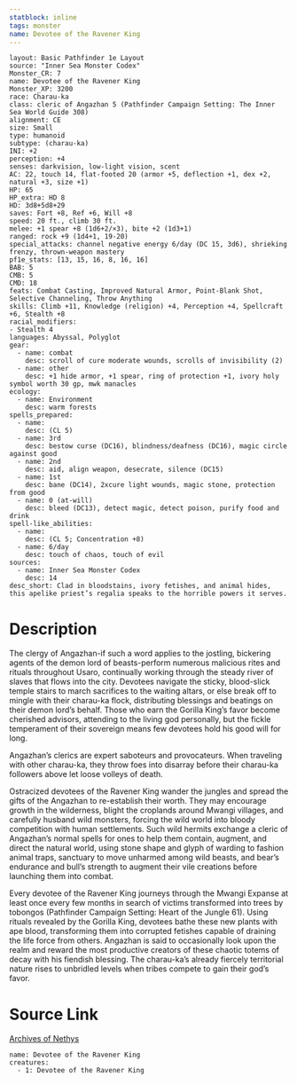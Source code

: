 ```yaml
---
statblock: inline
tags: monster
name: Devotee of the Ravener King
---
```

```statblock
layout: Basic Pathfinder 1e Layout
source: "Inner Sea Monster Codex"
Monster_CR: 7
name: Devotee of the Ravener King
Monster_XP: 3200
race: Charau-ka
class: cleric of Angazhan 5 (Pathfinder Campaign Setting: The Inner Sea World Guide 308)
alignment: CE
size: Small
type: humanoid
subtype: (charau-ka)
INI: +2
perception: +4
senses: darkvision, low-light vision, scent
AC: 22, touch 14, flat-footed 20 (armor +5, deflection +1, dex +2, natural +3, size +1)
HP: 65
HP_extra: HD 8
HD: 3d8+5d8+29
saves: Fort +8, Ref +6, Will +8
speed: 20 ft., climb 30 ft.
melee: +1 spear +8 (1d6+2/×3), bite +2 (1d3+1)
ranged: rock +9 (1d4+1, 19-20)
special_attacks: channel negative energy 6/day (DC 15, 3d6), shrieking frenzy, thrown-weapon mastery
pf1e_stats: [13, 15, 16, 8, 16, 16]
BAB: 5
CMB: 5
CMD: 18
feats: Combat Casting, Improved Natural Armor, Point-Blank Shot, Selective Channeling, Throw Anything
skills: Climb +11, Knowledge (religion) +4, Perception +4, Spellcraft +6, Stealth +8
racial_modifiers:
- Stealth 4
languages: Abyssal, Polyglot
gear:
  - name: combat
    desc: scroll of cure moderate wounds, scrolls of invisibility (2)
  - name: other
    desc: +1 hide armor, +1 spear, ring of protection +1, ivory holy symbol worth 30 gp, mwk manacles
ecology:
  - name: Environment
    desc: warm forests
spells_prepared:
  - name:
    desc: (CL 5)
  - name: 3rd
    desc: bestow curse (DC16), blindness/deafness (DC16), magic circle against good
  - name: 2nd
    desc: aid, align weapon, desecrate, silence (DC15)
  - name: 1st
    desc: bane (DC14), 2xcure light wounds, magic stone, protection from good
  - name: 0 (at-will)
    desc: bleed (DC13), detect magic, detect poison, purify food and drink
spell-like_abilities:
  - name:
    desc: (CL 5; Concentration +8)
  - name: 6/day
    desc: touch of chaos, touch of evil
sources:
  - name: Inner Sea Monster Codex
    desc: 14
desc_short: Clad in bloodstains, ivory fetishes, and animal hides, this apelike priest’s regalia speaks to the horrible powers it serves.
```
# Description
The clergy of Angazhan-if such a word applies to the jostling, bickering agents of the demon lord of beasts-perform numerous malicious rites and rituals throughout Usaro, continually working through the steady river of slaves that flows into the city. Devotees navigate the sticky, blood-slick temple stairs to march sacrifices to the waiting altars, or else break off to mingle with their charau-ka flock, distributing blessings and beatings on their demon lord’s behalf. Those who earn the Gorilla King’s favor become cherished advisors, attending to the living god personally, but the fickle temperament of their sovereign means few devotees hold his good will for long.

 Angazhan’s clerics are expert saboteurs and provocateurs. When traveling with other charau-ka, they throw foes into disarray before their charau-ka followers above let loose volleys of death.

 Ostracized devotees of the Ravener King wander the jungles and spread the gifts of the Angazhan to re-establish their worth. They may encourage growth in the wilderness, blight the croplands around Mwangi villages, and carefully husband wild monsters, forcing the wild world into bloody competition with human settlements. Such wild hermits exchange a cleric of Angazhan’s normal spells for ones to help them contain, augment, and direct the natural world, using stone shape and glyph of warding to fashion animal traps, sanctuary to move unharmed among wild beasts, and bear’s endurance and bull’s strength to augment their vile creations before launching them into combat.

 Every devotee of the Ravener King journeys through the Mwangi Expanse at least once every few months in search of victims transformed into trees by tobongos (Pathfinder Campaign Setting: Heart of the Jungle 61). Using rituals revealed by the Gorilla King, devotees bathe these new plants with ape blood, transforming them into corrupted fetishes capable of draining the life force from others. Angazhan is said to occasionally look upon the realm and reward the most productive creators of these chaotic totems of decay with his fiendish blessing. The charau-ka’s already fiercely territorial nature rises to unbridled levels when tribes compete to gain their god’s favor.
# Source Link
[Archives of Nethys](https://aonprd.com/MonsterDisplay.aspx?ItemName=Devotee%20of%20the%20Ravener%20King)
```encounter-table
name: Devotee of the Ravener King
creatures:
  - 1: Devotee of the Ravener King
```
